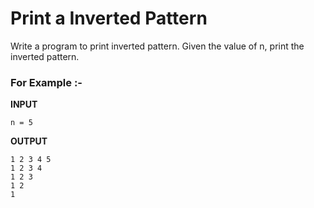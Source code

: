 # Print a Inverted Pattern

Write a program to print inverted pattern. Given the value of n, print the inverted pattern.

### For Example :-

**INPUT**
```
n = 5
```

**OUTPUT**
```
1 2 3 4 5
1 2 3 4
1 2 3
1 2
1
```

